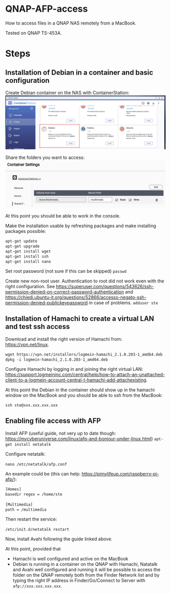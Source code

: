 # QNAP-AFP-access
How to access files in a QNAP NAS remotely from a MacBook.

Tested on QNAP TS-453A.

# Steps
## Installation of Debian in a container and basic configuration
Create Debian container on the NAS with ContainerStation:
![](readme1.png)

Share the folders you want to access:
![](readme2.png)

At this point you should be able to work in the console.

Make the installation usable by refreshing packages and make installing packages possible:
```
apt-get update
apt-get upgrade
apt-get install wget
apt-get install ssh
apt-get install nano
```

Set root password (not sure if this can be skipped)
`passwd`

Create new non-root user. Authentication to root did not work even with the right configuration. See https://superuser.com/questions/543626/ssh-permission-denied-on-correct-password-authentication and https://chiedi.ubuntu-it.org/questions/52866/accesso-negato-ssh-permission-denied-publickeypassword in case of problems.
`adduser ste`

## Installation of Hamachi to create a virtual LAN and test ssh access

Download and install the right version of Hamachi from: https://vpn.net/linux.
```
wget https://vpn.net/installers/logmein-hamachi_2.1.0.203-1_amd64.deb
dpkg -i logmein-hamachi_2.1.0.203-1_amd64.deb
```

Configure Hamachi by logging in and joining the right virtual LAN: https://support.logmeininc.com/central/help/how-to-attach-an-unattached-client-to-a-logmein-account-central-t-hamachi-add-attachexisting.

At this point the Debian in the container should show up in the hamachi window on the MacBook and you should be able to ssh from the MacBook:
```
ssh ste@xxx.xxx.xxx.xxx
```

## Enabling file access with AFP
Install AFP (useful guide, not very up to date though: https://mycyberuniverse.com/linux/afp-and-bonjour-under-linux.html)
`apt-get install netatalk`

Configure netatalk:

`nano /etc/netatalk/afp.conf`

An example could be (this can help: https://pimylifeup.com/raspberry-pi-afp/):

```
[Homes]
basedir regex = /home/ste

[Multimedia]
path = /multimedia
```

Then restart the service:

`/etc/init.d/netatalk restart`

Now, install Avahi following the guide linked above.

At this point, provided that
* Hamachi is well configured and active on the MacBook
* Debian is running in a container on the QNAP with Hamachi, Natatalk and Avahi well configured and running
it will be possible to access the folder on the QNAP remotely both from the Finder Network list and by typing the right IP address in Finder/Go/Connect to Server with `afp://xxx.xxx.xxx.xxx`.
